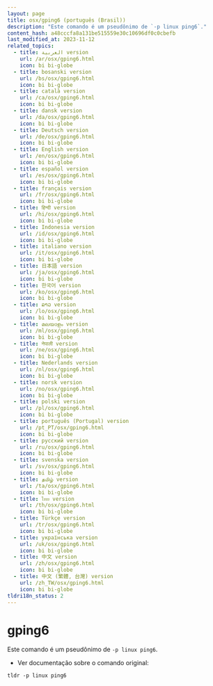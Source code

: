 ```yaml
---
layout: page
title: osx/gping6 (português (Brasil))
description: "Este comando é um pseudônimo de `-p linux ping6`."
content_hash: a48cccfa8a131be515559e30c10696df0c0cbefb
last_modified_at: 2023-11-12
related_topics:
  - title: العربية version
    url: /ar/osx/gping6.html
    icon: bi bi-globe
  - title: bosanski version
    url: /bs/osx/gping6.html
    icon: bi bi-globe
  - title: català version
    url: /ca/osx/gping6.html
    icon: bi bi-globe
  - title: dansk version
    url: /da/osx/gping6.html
    icon: bi bi-globe
  - title: Deutsch version
    url: /de/osx/gping6.html
    icon: bi bi-globe
  - title: English version
    url: /en/osx/gping6.html
    icon: bi bi-globe
  - title: español version
    url: /es/osx/gping6.html
    icon: bi bi-globe
  - title: français version
    url: /fr/osx/gping6.html
    icon: bi bi-globe
  - title: हिन्दी version
    url: /hi/osx/gping6.html
    icon: bi bi-globe
  - title: Indonesia version
    url: /id/osx/gping6.html
    icon: bi bi-globe
  - title: italiano version
    url: /it/osx/gping6.html
    icon: bi bi-globe
  - title: 日本語 version
    url: /ja/osx/gping6.html
    icon: bi bi-globe
  - title: 한국어 version
    url: /ko/osx/gping6.html
    icon: bi bi-globe
  - title: ລາວ version
    url: /lo/osx/gping6.html
    icon: bi bi-globe
  - title: മലയാളം version
    url: /ml/osx/gping6.html
    icon: bi bi-globe
  - title: नेपाली version
    url: /ne/osx/gping6.html
    icon: bi bi-globe
  - title: Nederlands version
    url: /nl/osx/gping6.html
    icon: bi bi-globe
  - title: norsk version
    url: /no/osx/gping6.html
    icon: bi bi-globe
  - title: polski version
    url: /pl/osx/gping6.html
    icon: bi bi-globe
  - title: português (Portugal) version
    url: /pt_PT/osx/gping6.html
    icon: bi bi-globe
  - title: русский version
    url: /ru/osx/gping6.html
    icon: bi bi-globe
  - title: svenska version
    url: /sv/osx/gping6.html
    icon: bi bi-globe
  - title: தமிழ் version
    url: /ta/osx/gping6.html
    icon: bi bi-globe
  - title: ไทย version
    url: /th/osx/gping6.html
    icon: bi bi-globe
  - title: Türkçe version
    url: /tr/osx/gping6.html
    icon: bi bi-globe
  - title: українська version
    url: /uk/osx/gping6.html
    icon: bi bi-globe
  - title: 中文 version
    url: /zh/osx/gping6.html
    icon: bi bi-globe
  - title: 中文 (繁體, 台灣) version
    url: /zh_TW/osx/gping6.html
    icon: bi bi-globe
tldri18n_status: 2
---
```

# gping6

Este comando é um pseudônimo de `-p linux ping6`.

- Ver documentação sobre o comando original:

`tldr -p linux ping6`
